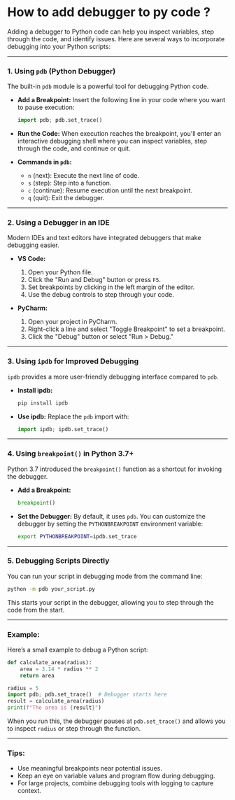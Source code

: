 # How to add debugger to py code ?

Adding a debugger to Python code can help you inspect variables, step through the code, and identify issues. Here are several ways to incorporate debugging into your Python scripts:

---

### 1. **Using `pdb` (Python Debugger)**

The built-in `pdb` module is a powerful tool for debugging Python code.

-   **Add a Breakpoint:**
    Insert the following line in your code where you want to pause execution:

    ```python
    import pdb; pdb.set_trace()
    ```

-   **Run the Code:**
    When execution reaches the breakpoint, you'll enter an interactive debugging shell where you can inspect variables, step through the code, and continue or quit.

-   **Commands in `pdb`:**
    -   `n` (next): Execute the next line of code.
    -   `s` (step): Step into a function.
    -   `c` (continue): Resume execution until the next breakpoint.
    -   `q` (quit): Exit the debugger.

---

### 2. **Using a Debugger in an IDE**

Modern IDEs and text editors have integrated debuggers that make debugging easier.

-   **VS Code:**

    1. Open your Python file.
    2. Click the "Run and Debug" button or press `F5`.
    3. Set breakpoints by clicking in the left margin of the editor.
    4. Use the debug controls to step through your code.

-   **PyCharm:**
    1. Open your project in PyCharm.
    2. Right-click a line and select "Toggle Breakpoint" to set a breakpoint.
    3. Click the "Debug" button or select "Run > Debug."

---

### 3. **Using `ipdb` for Improved Debugging**

`ipdb` provides a more user-friendly debugging interface compared to `pdb`.

-   **Install ipdb:**

    ```bash
    pip install ipdb
    ```

-   **Use ipdb:**
    Replace the `pdb` import with:
    ```python
    import ipdb; ipdb.set_trace()
    ```

---

### 4. **Using `breakpoint()` in Python 3.7+**

Python 3.7 introduced the `breakpoint()` function as a shortcut for invoking the debugger.

-   **Add a Breakpoint:**

    ```python
    breakpoint()
    ```

-   **Set the Debugger:**
    By default, it uses `pdb`. You can customize the debugger by setting the `PYTHONBREAKPOINT` environment variable:
    ```bash
    export PYTHONBREAKPOINT=ipdb.set_trace
    ```

---

### 5. **Debugging Scripts Directly**

You can run your script in debugging mode from the command line:

```bash
python -m pdb your_script.py
```

This starts your script in the debugger, allowing you to step through the code from the start.

---

### Example:

Here’s a small example to debug a Python script:

```python
def calculate_area(radius):
    area = 3.14 * radius ** 2
    return area

radius = 5
import pdb; pdb.set_trace()  # Debugger starts here
result = calculate_area(radius)
print(f"The area is {result}")
```

When you run this, the debugger pauses at `pdb.set_trace()` and allows you to inspect `radius` or step through the function.

---

### Tips:

-   Use meaningful breakpoints near potential issues.
-   Keep an eye on variable values and program flow during debugging.
-   For large projects, combine debugging tools with logging to capture context.
